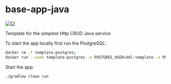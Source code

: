 # base-app-java
[![CI](https://github.com/ChmilevFA/base-app-java/actions/workflows/main.yml/badge.svg)](https://github.com/ChmilevFA/base-app-java/actions/workflows/main.yml)


Template for the simplest Http CRUD Java service

To start the app locally first run the PostgreSQL:
```bash
docker rm -f template-postgres;
docker run --name template-postgres -e POSTGRES_USER=ddl-template -e POSTGRES_PASSWORD=password -e POSTGRES_DB=template -p 5433:5432 postgres:14
```

Start the app:
```bash
./gradlew clean run
```
